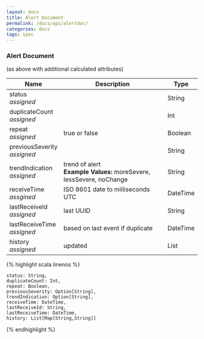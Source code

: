 ```yaml
---
layout: docs
title: Alert Document
permalink: /docs/api/alertdoc/
categories: docs
tags: spec
---
```


### Alert Document

(as above with additional calculated attributes)

Name | Description | Type
----- | ----------- | ----
status<br>_assigned_ | | String
duplicateCount<br>_assigned_ | | Int
repeat<br>_assigned_ | true or false | Boolean
previousSeverity<br>_assigned_ | | String
trendIndication<br>_assigned_ | trend of alert <br>**Example Values:** moreSevere, lessSevere, noChange | String
receiveTime<br>_assgined_ | ISO 8601 date to milliseconds UTC | DateTime
lastReceiveId<br>_assigned_ | last UUID | String
lastReceiveTime<br>_assigned_ | based on last event if duplicate | DateTime
history<br>_assigned_ | updated | List


{% highlight scala linenos %}

    status: String,
    duplicateCount: Int,
    repeat: Boolean,
    previousSeverity: Option[String],
    trendIndication: Option[String],
    receiveTime: DateTime,
    lastReceiveId: String,
    lastReceiveTime: DateTime,
    history: List[Map[String,String]]
{% endhighlight %}

